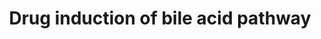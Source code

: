 ---
annotations:
- type: Pathway Ontology
  value: drug pathway
- type: Pathway Ontology
  value: bile acid signaling pathway
authors:
- Mkutmon
- Susan
- MaintBot
- Eweitz
- Egonw
description: ''
last-edited: 2021-12-09
organisms:
- Bos taurus
redirect_from:
- /index.php/Pathway:WP3253
- /instance/WP3253
schema-jsonld:
- '@context': https://schema.org/
  '@id': https://wikipathways.github.io/pathways/WP3253.html
  '@type': Dataset
  creator:
    '@type': Organization
    name: WikiPathways
  description: ''
  keywords:
  - ''
  - ABCC4
  - CYP7A1
  - Glycocholic acid
  - CYP3A4
  - Ezetimibe
  - NR1I3
  - Ranitidine
  - Cyclosporin
  - SLCO1B1
  - SULT2A1
  - Taurocholic acid
  - Clozapine
  - Digoxin
  - Cholesterol
  - SLC51B
  - Chlorpromazine
  - Colchicine
  - Isoursodeoxycholic acid
  - Bile Acids
  - ABCB11
  - NR1H4
  - Clarithromyci
  - Glyburide
  - Phospholipids
  - BA-R
  - Silybin
  - Deoxycholic acid
  - ABCC2
  - BAAT
  - Phomin
  - SLC10A1
  - VDR
  - ABCB1
  - Troglitazone
  - Methylprednisolone
  - SLC51A
  - Bilirubin
  - ABCC3
  - Oxiglutatione
  - Erythromycin
  - Tacrolimus
  - Cimetidine
  - Trabectedin
  - NR1I2
  - Tetrahydrocortisone
  license: CC0
  name: Drug induction of bile acid pathway
seo: CreativeWork
title: Drug induction of bile acid pathway
wpid: WP3253
---
